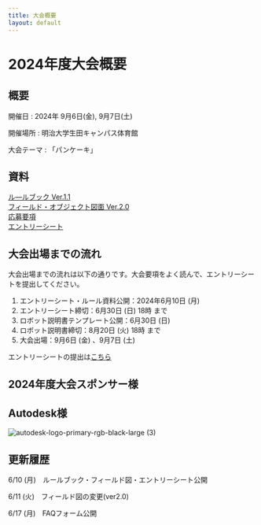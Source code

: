 ```yaml
---
title: 大会概要
layout: default
---
```


# 2024年度大会概要

## 概要

開催日
: 2024年 9月6日(金), 9月7日(土)

開催場所
: 明治大学生田キャンパス体育館

大会テーマ
: 「パンケーキ」


## 資料
[ル―ルブック Ver.1.1](../data/2024/pdf/F3RC2024_rulebook_v11.pdf)  
[フィールド・オブジェクト図面 Ver.2.0](../data/2024/pdf/F3RC2024_field_and_object_v20.pdf)  
[応募要項](../data/2024/pdf/F3RC2024_guidelines_0610.pdf)  
[エントリーシート](../data/2024/Word/F3RC2024_entry_sheet.docx)

## 大会出場までの流れ
大会出場までの流れは以下の通りです。大会要項をよく読んで、エントリーシートを提出してください。

1. エントリーシート・ルール資料公開：2024年6月10日 (月)
2. エントリーシート締切：6月30日 (日) 18時 まで
3. ロボット説明書テンプレート公開：6月30日 (日)
4. ロボット説明書締切：8月20日 (火) 18時 まで
5. 大会出場：9月6日 (金) 、9月7日 (土)

エントリーシートの提出は[こちら](https://docs.google.com/forms/d/e/1FAIpQLScrWJZhFGGzij2I97wo-64ZBthRO-mgopbNLmZY4XdOHR8HYA/viewform?usp=sf_link)

## 2024年度大会スポンサー様
## Autodesk様 ##
![autodesk-logo-primary-rgb-black-large (3)](https://github.com/F3RC-committee/f3rc-committee.github.io/assets/164468008/783fb6a9-bae4-46f8-a4c4-87e64adb4d75)

## 更新履歴
6/10 (月)　ルールブック・フィールド図・エントリーシート公開

6/11 (火)　フィールド図の変更(ver2.0)

6/17 (月)　FAQフォーム公開
